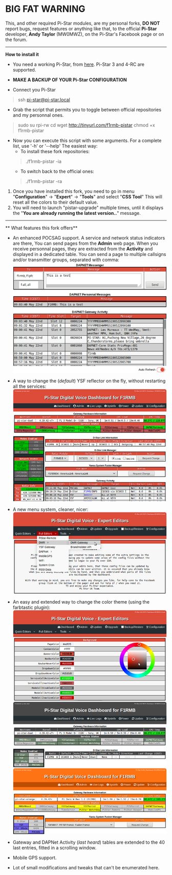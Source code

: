 **BIG FAT WARNING**
===
This, and other required Pi-Star modules, are my personal forks, **DO NOT** report bugs, request features or anything like that, to the official **Pi-Star** developer, **Andy Taylor** (MW0MWZ), on the Pi-Star's Facebook page or on the forum.

***

**How to install it**

* You need a working Pi-Star, from [here](http://www.pistar.uk/downloads/). Pi-Star 3 and 4-RC are supported.

* **MAKE A BACKUP OF YOUR Pi-Star CONFIGURATION**
* Connect you Pi-Star
>ssh pi-star@pi-star.local
* Grab the script that permits you to toggle between official repositories and my personnal ones.
> sudo su
rpi-rw
cd
wget http://tinyurl.com/f1rmb-pistar
chmod +x f1rmb-pistar
* Now you can execute this script with some arguments. For a complete list,  use '-h' or '--help'
The easiest way:
	* To install these fork repositories:
	> ./f1rmb-pistar -ia
	* To switch back to the official ones:
	> ./f1rmb-pistar -ra



1. Once you have installed this fork, you need to go in menu "**Configuration**" -> "**Expert**" -> "**Tools**" and select "**CSS Tool**" 
This will reset all the colors to their default value.
2. You will need to launch "pistar-upgrade" multiple times, until it displays the "**You are already running the latest version..**" message.

***

** What features this fork offers**

* An enhanced POCSAG support. A service and network status indicators are there, You can send pages from the **Admin** web page. When you receive personnal pages, they are extracted from the **Activity** and displayed in a dedicated table. You can send a page to multiple callsigns and/or transmitter groups, separated with comma:
![POCSAG](images/Dapnet_Messenger.png  "POCSAG")

* A way to change the (*default*) YSF reflector on the fly, without restarting all the services:
![Menus](images/Admin.png  "Menus")

* A new menu system, cleaner, nicer:
![Expert Menus](images/Expert_Menus.png  "Expert Menus")

* An easy and extended way to change the color theme (using the farbtastic plugin):
![Farbtastic Color Picker](images/CSS_ColorPicker.png  "Farbtastic Color Picker")
![Gray Colors](images/Color2.png  "Gray Colors")
![Orange Colors](images/Color3.png  "Orange Colors")

* Gateway and DAPNet Activity (*last heard*) tables are extended to the 40 last entries, fitted in a scrolling window.

* Mobile GPS support.

* Lot of small modifications and tweaks that can't be enumerated here.
